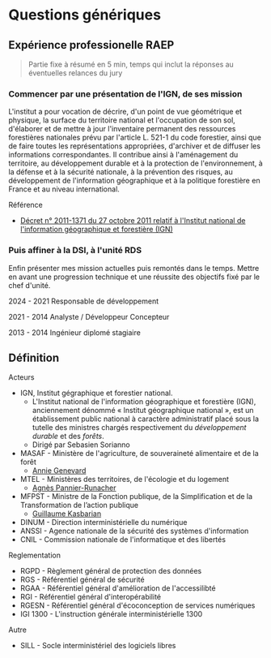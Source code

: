 # Questions génériques

## Expérience professionelle RAEP

> Partie fixe à résumé en 5 min, temps qui inclut la réponses au éventuelles relances du jury

### Commencer par une présentation de l'IGN, de ses mission

L'institut a pour vocation de décrire, d'un point de vue géométrique et physique, la surface du territoire national et l'occupation de son sol, d'élaborer et de mettre à jour l'inventaire permanent des ressources forestières nationales prévu par l'article L. 521-1 du code forestier, ainsi que de faire toutes les représentations appropriées, d'archiver et de diffuser les informations correspondantes. Il contribue ainsi à l'aménagement du territoire, au développement durable et à la protection de l'environnement, à la défense et à la sécurité nationale, à la prévention des risques, au développement de l'information géographique et à la politique forestière en France et au niveau international.

Référence

- [Décret n° 2011-1371 du 27 octobre 2011 relatif à l'Institut national de l'information géographique et forestière (IGN)](https://www.legifrance.gouv.fr/jorf/id/JORFTEXT000024720351)

### Puis affiner à la DSI, à l'unité RDS

Enfin présenter mes mission actuelles puis remontés dans le temps. Mettre en avant une progression technique et une réussite des objectifs fixé par le chef d'unité.

2024 - 2021 Responsable de développement

2021 - 2014 Analyste / Développeur Concepteur

2013 - 2014 Ingénieur diplomé stagiaire

## Définition

Acteurs

- IGN, Institut gégraphique et forestier national.
  - L'Institut national de l'information géographique et forestière (IGN), anciennement dénommé « Institut géographique national », est un établissement public national à caractère administratif placé sous la tutelle des ministres chargés respectivement du *développement durable* et des *forêts*.
  - Dirigé par Sebasien Sorianno
- MASAF - Ministère de l'agriculture, de souveraineté alimentaire et de la forêt
  - [Annie Genevard](https://agriculture.gouv.fr/annie-genevard-ministre-de-lagriculture-de-la-souverainete-alimentaire-et-de-la-foret)
- MTEL - Ministères des territoires, de l'écologie et du logement
  - [Agnès Pannier-Runacher](https://www.ecologie.gouv.fr/agnes-pannier-runacher)
- MFPST - Ministre de la Fonction publique, de la Simplification et de la Transformation de l’action publique
  - [Guillaume Kasbarian](https://www.transformation.gouv.fr/ministre/biographie)
- DINUM - Direction interministérielle du numérique
- ANSSI - Agence nationale de la sécurité des systèmes d'information
- CNIL - Commission nationale de l'informatique et des libertés

Reglementation

- RGPD - Règlement général de protection des données
- RGS - Référentiel général de sécurité
- RGAA - Référentiel général d'amélioration de l'accessilibté
- RGI - Référentiel général d'interopérabilité
- RGESN - Référentiel général d'écoconception de services numériques
- IGI 1300 - L'instruction générale interministérielle 1300

Autre

- SILL - Socle interministériel des logiciels libres
